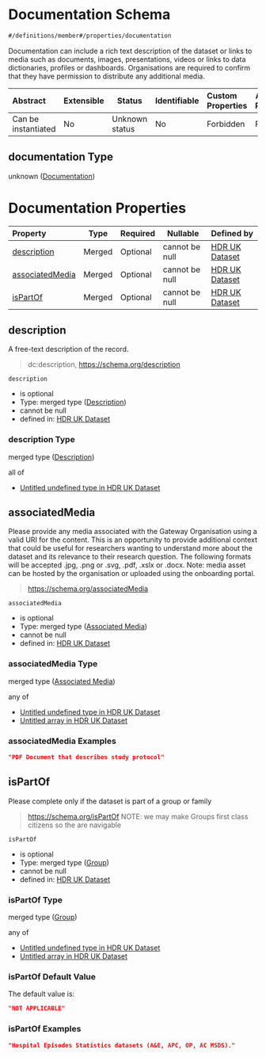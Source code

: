 # Documentation Schema

```txt
#/definitions/member#/properties/documentation
```

Documentation can include a rich text description of the dataset or links to media such as documents, images, presentations, videos or links to data dictionaries, profiles or dashboards. Organisations are required to confirm that they have permission to distribute any additional media.


| Abstract            | Extensible | Status         | Identifiable | Custom Properties | Additional Properties | Access Restrictions | Defined In                                                                                         |
| :------------------ | ---------- | -------------- | ------------ | :---------------- | --------------------- | ------------------- | -------------------------------------------------------------------------------------------------- |
| Can be instantiated | No         | Unknown status | No           | Forbidden         | Forbidden             | none                | [dataset.schema.json\*](../../../schema/dataset/latest/dataset.schema.json "open original schema") |

## documentation Type

unknown ([Documentation](dataset-properties-documentation.md))

# Documentation Properties

| Property                            | Type   | Required | Nullable       | Defined by                                                                                                                                                                             |
| :---------------------------------- | ------ | -------- | -------------- | :------------------------------------------------------------------------------------------------------------------------------------------------------------------------------------- |
| [description](#description)         | Merged | Optional | cannot be null | [HDR UK Dataset](dataset-definitions-documentation-properties-description.md "\#/properties/documentation/description#/definitions/documentation/properties/description")              |
| [associatedMedia](#associatedMedia) | Merged | Optional | cannot be null | [HDR UK Dataset](dataset-definitions-documentation-properties-associated-media.md "\#/properties/documentation/associatedMedia#/definitions/documentation/properties/associatedMedia") |
| [isPartOf](#isPartOf)               | Merged | Optional | cannot be null | [HDR UK Dataset](dataset-definitions-documentation-properties-group.md "\#/properties/documentation/isPartOf#/definitions/documentation/properties/isPartOf")                          |

## description

A free-text description of the record.


> dc:description, <https://schema.org/description>
>

`description`

-   is optional
-   Type: merged type ([Description](dataset-definitions-documentation-properties-description.md))
-   cannot be null
-   defined in: [HDR UK Dataset](dataset-definitions-documentation-properties-description.md "\#/properties/documentation/description#/definitions/documentation/properties/description")

### description Type

merged type ([Description](dataset-definitions-documentation-properties-description.md))

all of

-   [Untitled undefined type in HDR UK Dataset](dataset-definitions-documentation-properties-description-allof-0.md "check type definition")

## associatedMedia

Please provide any media associated with the Gateway Organisation using a valid URI for the content. This is an opportunity to provide additional context that could be useful for researchers wanting to understand more about the dataset and its relevance to their research question. The following formats will be accepted .jpg, .png or .svg, .pdf, .xslx or .docx. Note: media asset can be hosted by the organisation or uploaded using the onboarding portal.


> <https://schema.org/associatedMedia>
>

`associatedMedia`

-   is optional
-   Type: merged type ([Associated Media](dataset-definitions-documentation-properties-associated-media.md))
-   cannot be null
-   defined in: [HDR UK Dataset](dataset-definitions-documentation-properties-associated-media.md "\#/properties/documentation/associatedMedia#/definitions/documentation/properties/associatedMedia")

### associatedMedia Type

merged type ([Associated Media](dataset-definitions-documentation-properties-associated-media.md))

any of

-   [Untitled undefined type in HDR UK Dataset](dataset-definitions-documentation-properties-associated-media-anyof-0.md "check type definition")
-   [Untitled array in HDR UK Dataset](dataset-definitions-documentation-properties-associated-media-anyof-1.md "check type definition")

### associatedMedia Examples

```json
"PDF Document that describes study protocol"
```

## isPartOf

Please complete only if the dataset is part of a group or family


> <https://schema.org/isPartOf> NOTE: we may make Groups first class citizens so the are navigable
>

`isPartOf`

-   is optional
-   Type: merged type ([Group](dataset-definitions-documentation-properties-group.md))
-   cannot be null
-   defined in: [HDR UK Dataset](dataset-definitions-documentation-properties-group.md "\#/properties/documentation/isPartOf#/definitions/documentation/properties/isPartOf")

### isPartOf Type

merged type ([Group](dataset-definitions-documentation-properties-group.md))

any of

-   [Untitled undefined type in HDR UK Dataset](dataset-definitions-documentation-properties-group-anyof-0.md "check type definition")
-   [Untitled array in HDR UK Dataset](dataset-definitions-documentation-properties-group-anyof-1.md "check type definition")

### isPartOf Default Value

The default value is:

```json
"NOT APPLICABLE"
```

### isPartOf Examples

```json
"Hospital Episodes Statistics datasets (A&E, APC, OP, AC MSDS)."
```
